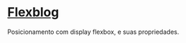 # [Flexblog](https://flexblog-chi.vercel.app/)
Posicionamento com display flexbox, e suas propriedades.


